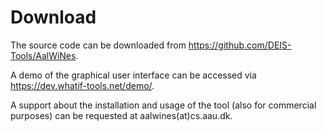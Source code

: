 # Download

The source code can be downloaded from https://github.com/DEIS-Tools/AalWiNes.


A demo of the graphical user interface can be accessed via https://dev.whatif-tools.net/demo/.

A support about the installation and usage of the tool (also for commercial purposes) can be requested at aalwines(at)cs.aau.dk.

